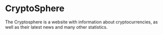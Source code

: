 # CryptoSphere
The Cryptosphere is a website with information about cryptocurrencies, as well as their latest news and many other statistics.
